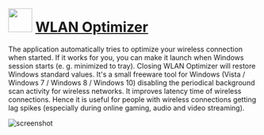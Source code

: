 ﻿# <img src="https://cdn.jsdelivr.net/gh/chtof/chocolatey-packages/manual/wlanoptimizer/wlan-optimizer.png" width="48" height="48"/> [WLAN Optimizer](https://chocolatey.org/packages/wlan-optimizer)

The application automatically tries to optimize your wireless connection when started. If it works for you, you can make it launch when Windows session starts (e. g. minimized to tray). Closing WLAN Optimizer will restore Windows standard values.
It's a small freeware tool for Windows (Vista / Windows 7 / Windows 8 / Windows 10) disabling the periodical background scan activity for wireless networks. It improves latency time of wireless connections. Hence it is useful for people with wireless connections getting lag spikes (especially during online gaming, audio and video streaming).

![screenshot](https://cdn.jsdelivr.net/gh/chtof/chocolatey-packages/manual/wlan-optimizer/screenshot.png)